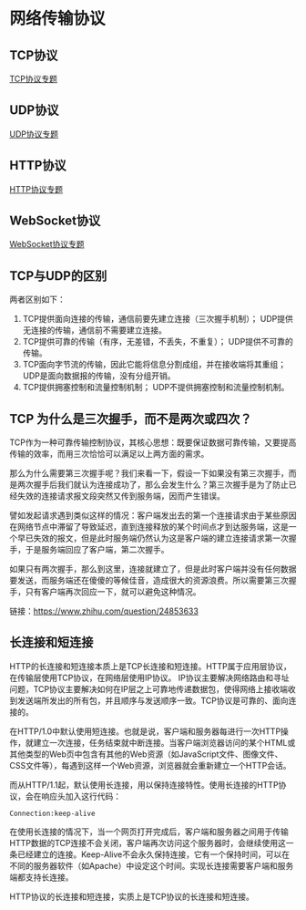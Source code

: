# 网络传输协议

## TCP协议
[TCP协议专题](HTTP.md)

## UDP协议
[UDP协议专题](HTTP.md)

## HTTP协议
[HTTP协议专题](HTTP.md)

## WebSocket协议
[WebSocket协议专题](WebSocket.md)


## TCP与UDP的区别
两者区别如下：
1. TCP提供面向连接的传输，通信前要先建立连接（三次握手机制）； UDP提供无连接的传输，通信前不需要建立连接。
2. TCP提供可靠的传输（有序，无差错，不丢失，不重复）； UDP提供不可靠的传输。
3. TCP面向字节流的传输，因此它能将信息分割成组，并在接收端将其重组； UDP是面向数据报的传输，没有分组开销。
4. TCP提供拥塞控制和流量控制机制； UDP不提供拥塞控制和流量控制机制。

## TCP 为什么是三次握手，而不是两次或四次？
TCP作为一种可靠传输控制协议，其核心思想：既要保证数据可靠传输，又要提高传输的效率，而用三次恰恰可以满足以上两方面的需求。

那么为什么需要第三次握手呢？我们来看一下，假设一下如果没有第三次握手，而是两次握手后我们就认为连接成功了，那么会发生什么？第三次握手是为了防止已经失效的连接请求报文段突然又传到服务端，因而产生错误。

譬如发起请求遇到类似这样的情况：客户端发出去的第一个连接请求由于某些原因在网络节点中滞留了导致延迟，直到连接释放的某个时间点才到达服务端，这是一个早已失效的报文，但是此时服务端仍然认为这是客户端的建立连接请求第一次握手，于是服务端回应了客户端，第二次握手。

如果只有两次握手，那么到这里，连接就建立了，但是此时客户端并没有任何数据要发送，而服务端还在傻傻的等候佳音，造成很大的资源浪费。所以需要第三次握手，只有客户端再次回应一下，就可以避免这种情况。

链接：https://www.zhihu.com/question/24853633

## 长连接和短连接
HTTP的长连接和短连接本质上是TCP长连接和短连接。HTTP属于应用层协议，在传输层使用TCP协议，在网络层使用IP协议。 IP协议主要解决网络路由和寻址问题，TCP协议主要解决如何在IP层之上可靠地传递数据包，使得网络上接收端收到发送端所发出的所有包，并且顺序与发送顺序一致。TCP协议是可靠的、面向连接的。

在HTTP/1.0中默认使用短连接。也就是说，客户端和服务器每进行一次HTTP操作，就建立一次连接，任务结束就中断连接。当客户端浏览器访问的某个HTML或其他类型的Web页中包含有其他的Web资源（如JavaScript文件、图像文件、CSS文件等），每遇到这样一个Web资源，浏览器就会重新建立一个HTTP会话。

而从HTTP/1.1起，默认使用长连接，用以保持连接特性。使用长连接的HTTP协议，会在响应头加入这行代码：
```
Connection:keep-alive
```
在使用长连接的情况下，当一个网页打开完成后，客户端和服务器之间用于传输HTTP数据的TCP连接不会关闭，客户端再次访问这个服务器时，会继续使用这一条已经建立的连接。Keep-Alive不会永久保持连接，它有一个保持时间，可以在不同的服务器软件（如Apache）中设定这个时间。实现长连接需要客户端和服务端都支持长连接。

HTTP协议的长连接和短连接，实质上是TCP协议的长连接和短连接。

